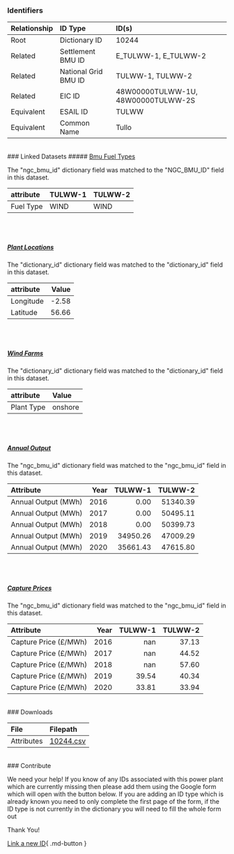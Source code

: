 ### Identifiers

| Relationship   | ID Type              | ID(s)                              |
|:---------------|:---------------------|:-----------------------------------|
| Root           | Dictionary ID        | 10244                              |
| Related        | Settlement BMU ID    | E_TULWW-1, E_TULWW-2               |
| Related        | National Grid BMU ID | TULWW-1, TULWW-2                   |
| Related        | EIC ID               | 48W00000TULWW-1U, 48W00000TULWW-2S |
| Equivalent     | ESAIL ID             | TULWW                              |
| Equivalent     | Common Name          | Tullo                              |

<br>
### Linked Datasets
##### <a href="https://osuked.github.io/Power-Station-Dictionary/datasets/bmu-fuel-types">Bmu Fuel Types</a>



The "ngc_bmu_id" dictionary field was matched to the "NGC_BMU_ID" field in this dataset.

| attribute   | TULWW-1   | TULWW-2   |
|:------------|:----------|:----------|
| Fuel Type   | WIND      | WIND      |

<br><br>
##### <a href="https://osuked.github.io/Power-Station-Dictionary/datasets/plant-locations">Plant Locations</a>



The "dictionary_id" dictionary field was matched to the "dictionary_id" field in this dataset.

| attribute   |   Value |
|:------------|--------:|
| Longitude   |   -2.58 |
| Latitude    |   56.66 |

<br><br>
##### <a href="https://osuked.github.io/Power-Station-Dictionary/datasets/wind-farms">Wind Farms</a>



The "dictionary_id" dictionary field was matched to the "dictionary_id" field in this dataset.

| attribute   | Value   |
|:------------|:--------|
| Plant Type  | onshore |

<br><br>
##### <a href="https://osuked.github.io/Power-Station-Dictionary/datasets/annual-output">Annual Output</a>



The "ngc_bmu_id" dictionary field was matched to the "ngc_bmu_id" field in this dataset.

| Attribute           |   Year |   TULWW-1 |   TULWW-2 |
|:--------------------|-------:|----------:|----------:|
| Annual Output (MWh) |   2016 |      0.00 |  51340.39 |
| Annual Output (MWh) |   2017 |      0.00 |  50495.11 |
| Annual Output (MWh) |   2018 |      0.00 |  50399.73 |
| Annual Output (MWh) |   2019 |  34950.26 |  47009.29 |
| Annual Output (MWh) |   2020 |  35661.43 |  47615.80 |

<br><br>
##### <a href="https://osuked.github.io/Power-Station-Dictionary/datasets/capture-prices">Capture Prices</a>



The "ngc_bmu_id" dictionary field was matched to the "ngc_bmu_id" field in this dataset.

| Attribute             |   Year |   TULWW-1 |   TULWW-2 |
|:----------------------|-------:|----------:|----------:|
| Capture Price (£/MWh) |   2016 |    nan    |     37.13 |
| Capture Price (£/MWh) |   2017 |    nan    |     44.52 |
| Capture Price (£/MWh) |   2018 |    nan    |     57.60 |
| Capture Price (£/MWh) |   2019 |     39.54 |     40.34 |
| Capture Price (£/MWh) |   2020 |     33.81 |     33.94 |


<br>
### Downloads


| File       | Filepath                                                                              |
|:-----------|:--------------------------------------------------------------------------------------|
| Attributes | [10244.csv](https://osuked.github.io/Power-Station-Dictionary/object_attrs/10244.csv) |


<br>
### Contribute

We need your help! If you know of any IDs associated with this power plant which are currently missing then please add them using the Google form which will open with the button below. If you are adding an ID type which is already known you need to only complete the first page of the form, if the ID type is not currently in the dictionary you will need to fill the whole form out

Thank You!

[Link a new ID](https://docs.google.com/forms/d/e/1FAIpQLSc5jRsQ7NgiLLXbwo9PUdwTQyuqbRwThltG56-o6NVSe7E_nw/viewform?usp=pp_url&entry.251912331=10244){ .md-button }